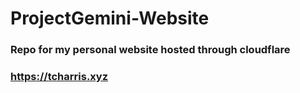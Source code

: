 # ProjectGemini-Website
### Repo for my personal website hosted through cloudflare
### https://tcharris.xyz
